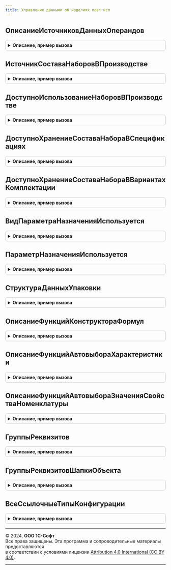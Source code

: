 ```yaml
---
title: Управление данными об изделиях повт исп
---
```



## ОписаниеИсточниковДанныхОперандов
<details style="margin: 1em 0; padding: 0.5em; border: 1px solid #ccc; border-radius: 6px;">

<summary style="font-weight: bold; cursor: pointer;">Описание, пример вызова</summary>

```bsl

// Возвращает описание источников данных операндов по менеджеру.
//
// Параметры:
//  ИмяМенеджера - Строка	 - имя менеджер справочника.
//
// Возвращаемое значение:
//  Структура - см. Справочники.РесурсныеСпецификации.ОписаниеИсточниковДанныхОперандов
//
Функция ОписаниеИсточниковДанныхОперандов(ИмяМенеджера) Экспорт
```

Пример вызова
```bsl
Результат = УправлениеДаннымиОбИзделияхПовтИсп.ОписаниеИсточниковДанныхОперандов(ИмяМенеджера) 
```
</details>

## ИсточникСоставаНаборовВПроизводстве
<details style="margin: 1em 0; padding: 0.5em; border: 1px solid #ccc; border-radius: 6px;">

<summary style="font-weight: bold; cursor: pointer;">Описание, пример вызова</summary>

```bsl

// Кэширует значение константы ИсточникСоставаНаборовВПроизводстве.
//
// Возвращаемое значение:
//  ПеречислениеСсылка.ИсточникиСоставаНаборовВПроизводстве - Источник состава наборов в производстве
Функция ИсточникСоставаНаборовВПроизводстве() Экспорт
```

Пример вызова
```bsl
Результат = УправлениеДаннымиОбИзделияхПовтИсп.ИсточникСоставаНаборовВПроизводстве() 
```
</details>

## ДоступноИспользованиеНаборовВПроизводстве
<details style="margin: 1em 0; padding: 0.5em; border: 1px solid #ccc; border-radius: 6px;">

<summary style="font-weight: bold; cursor: pointer;">Описание, пример вызова</summary>

```bsl

// Определяет доступность использования наборов в производстве.
//
// Возвращаемое значение:
//  Булево - результат
Функция ДоступноИспользованиеНаборовВПроизводстве() Экспорт
```

Пример вызова
```bsl
Результат = УправлениеДаннымиОбИзделияхПовтИсп.ДоступноИспользованиеНаборовВПроизводстве() 
```
</details>

## ДоступноХранениеСоставаНабораВСпецификациях
<details style="margin: 1em 0; padding: 0.5em; border: 1px solid #ccc; border-radius: 6px;">

<summary style="font-weight: bold; cursor: pointer;">Описание, пример вызова</summary>

```bsl

// Определяет доступность хранения состава набора в спецификациях.
//
// Возвращаемое значение:
//  Булево - результат
Функция ДоступноХранениеСоставаНабораВСпецификациях() Экспорт
```

Пример вызова
```bsl
Результат = УправлениеДаннымиОбИзделияхПовтИсп.ДоступноХранениеСоставаНабораВСпецификациях() 
```
</details>

## ДоступноХранениеСоставаНабораВВариантахКомплектации
<details style="margin: 1em 0; padding: 0.5em; border: 1px solid #ccc; border-radius: 6px;">

<summary style="font-weight: bold; cursor: pointer;">Описание, пример вызова</summary>

```bsl

// Определяет доступность хранения состава набора в вариантах комплектации.
//
// Возвращаемое значение:
//  Булево - результат
Функция ДоступноХранениеСоставаНабораВВариантахКомплектации() Экспорт
```

Пример вызова
```bsl
Результат = УправлениеДаннымиОбИзделияхПовтИсп.ДоступноХранениеСоставаНабораВВариантахКомплектации() 
```
</details>

## ВидПараметраНазначенияИспользуется
<details style="margin: 1em 0; padding: 0.5em; border: 1px solid #ccc; border-radius: 6px;">

<summary style="font-weight: bold; cursor: pointer;">Описание, пример вызова</summary>

```bsl

// Проверяет использование вида параметра назначения спецификаций.
//
// Параметры:
//  ВидПараметра - ПеречислениеСсылка.ВидыПараметровНазначенияСпецификаций - вид параметра, использование которого необходимо определить
//  ПроверятьФункциональнуюОпцию - Булево - определяет необходимость проверки при выключенной функциональной опции
//
// Возвращаемое значение:
//   Булево - признак использования вида параметра назначения
//
Функция ВидПараметраНазначенияИспользуется(ВидПараметра, ПроверятьФункциональнуюОпцию = Истина) Экспорт
```

Пример вызова
```bsl
Результат = УправлениеДаннымиОбИзделияхПовтИсп.ВидПараметраНазначенияИспользуется(ВидПараметра, ПроверятьФункциональнуюОпцию);
```
</details>

## ПараметрНазначенияИспользуется
<details style="margin: 1em 0; padding: 0.5em; border: 1px solid #ccc; border-radius: 6px;">

<summary style="font-weight: bold; cursor: pointer;">Описание, пример вызова</summary>

```bsl

// Проверяет использование параметра назначения спецификаций.
//
// Параметры:
//  ВидПараметра - ПеречислениеСсылка.ВидыПараметровНазначенияСпецификаций - вид параметра
//  Реквизит - ПланВидовХарактеристикСсылка.ДополнительныеРеквизитыИСведения - реквизит параметра
//  ПроверятьФункциональнуюОпцию - Булево - определяет необходимость проверки при выключенной функциональной опции
//
// Возвращаемое значение:
//  Булево - Параметр назначения используется
Функция ПараметрНазначенияИспользуется(ВидПараметра, Реквизит, ПроверятьФункциональнуюОпцию = Истина) Экспорт
```

Пример вызова
```bsl
Результат = УправлениеДаннымиОбИзделияхПовтИсп.ПараметрНазначенияИспользуется(ВидПараметра, Реквизит, ПроверятьФункциональнуюОпцию);
```
</details>

## СтруктураДанныхУпаковки
<details style="margin: 1em 0; padding: 0.5em; border: 1px solid #ccc; border-radius: 6px;">

<summary style="font-weight: bold; cursor: pointer;">Описание, пример вызова</summary>

```bsl

// Конструктор структуры данных упаковки.
//
// Параметры:
//  Числитель - Число - числитель
//  Знаменатель - Число - знаменатель
//
// Возвращаемое значение:
//  ФиксированнаяСтруктура - Структура данных упаковки:
// * Числитель - Число - числитель
// * Знаменатель - Число - знаменатель
Функция СтруктураДанныхУпаковки(Числитель = 1, Знаменатель = 1) Экспорт
```

Пример вызова
```bsl
Результат = УправлениеДаннымиОбИзделияхПовтИсп.СтруктураДанныхУпаковки(Числитель, Знаменатель);
```
</details>

## ОписаниеФункцийКонструктораФормул
<details style="margin: 1em 0; padding: 0.5em; border: 1px solid #ccc; border-radius: 6px;">

<summary style="font-weight: bold; cursor: pointer;">Описание, пример вызова</summary>

```bsl

// Возвращает описание функций используемых в конструкторе формул.
//
// Возвращаемое значение:
//  см. УправлениеДаннымиОбИзделияхКлиентСервер.ОписаниеФункцийКонструктораФормул
//
Функция ОписаниеФункцийКонструктораФормул() Экспорт
```

Пример вызова
```bsl
Результат = УправлениеДаннымиОбИзделияхПовтИсп.ОписаниеФункцийКонструктораФормул() 
```
</details>

## ОписаниеФункцийАвтовыбораХарактеристики
<details style="margin: 1em 0; padding: 0.5em; border: 1px solid #ccc; border-radius: 6px;">

<summary style="font-weight: bold; cursor: pointer;">Описание, пример вызова</summary>

```bsl

// Формирует массив описаний функций автовыбора.
//
// Возвращаемое значение:
//  см. УправлениеДаннымиОбИзделиях.ОписаниеФункцийАвтовыбораХарактеристики
//
Функция ОписаниеФункцийАвтовыбораХарактеристики() Экспорт
```

Пример вызова
```bsl
Результат = УправлениеДаннымиОбИзделияхПовтИсп.ОписаниеФункцийАвтовыбораХарактеристики() 
```
</details>

## ОписаниеФункцийАвтовыбораЗначенияСвойстваНоменклатуры
<details style="margin: 1em 0; padding: 0.5em; border: 1px solid #ccc; border-radius: 6px;">

<summary style="font-weight: bold; cursor: pointer;">Описание, пример вызова</summary>

```bsl

// Формирует массив описаний функций автовыбора.
//
// Возвращаемое значение:
//  см. УправлениеДаннымиОбИзделиях.ОписаниеФункцийАвтовыбораЗначенияСвойстваНоменклатуры
//
Функция ОписаниеФункцийАвтовыбораЗначенияСвойстваНоменклатуры() Экспорт
```

Пример вызова
```bsl
Результат = УправлениеДаннымиОбИзделияхПовтИсп.ОписаниеФункцийАвтовыбораЗначенияСвойстваНоменклатуры() 
```
</details>

## ГруппыРеквизитов
<details style="margin: 1em 0; padding: 0.5em; border: 1px solid #ccc; border-radius: 6px;">

<summary style="font-weight: bold; cursor: pointer;">Описание, пример вызова</summary>

```bsl

// Перечень групп реквизитов элемента загружаемых данных
// Параметры:
//  Исключаемые - Булево - включать реквизиты, недоступные для интерактивной настройки
//
// Возвращаемое значение:
//  Массив из Строка
Функция ГруппыРеквизитов(Исключаемые = Ложь) Экспорт
```

Пример вызова
```bsl
Результат = УправлениеДаннымиОбИзделияхПовтИсп.ГруппыРеквизитов(Исключаемые);
```
</details>

## ГруппыРеквизитовШапкиОбъекта
<details style="margin: 1em 0; padding: 0.5em; border: 1px solid #ccc; border-radius: 6px;">

<summary style="font-weight: bold; cursor: pointer;">Описание, пример вызова</summary>

```bsl

// Перечень групп реквизитов шапки объекта
// Параметры:
//  Исключаемые - Булево - включать реквизиты, недоступные для интерактивной настройки
//
// Возвращаемое значение:
//  Массив из Строка
Функция ГруппыРеквизитовШапкиОбъекта(Исключаемые = Ложь) Экспорт
```

Пример вызова
```bsl
Результат = УправлениеДаннымиОбИзделияхПовтИсп.ГруппыРеквизитовШапкиОбъекта(Исключаемые);
```
</details>

## ВсеСсылочныеТипыКонфигурации
<details style="margin: 1em 0; padding: 0.5em; border: 1px solid #ccc; border-radius: 6px;">

<summary style="font-weight: bold; cursor: pointer;">Описание, пример вызова</summary>

```bsl

// Возвращает массив всех ссылочных типов, определенных в конфигурации.
//
// Возвращаемое значение:
// Массив из Тип
Функция ВсеСсылочныеТипыКонфигурации() Экспорт
```

Пример вызова
```bsl
Результат = УправлениеДаннымиОбИзделияхПовтИсп.ВсеСсылочныеТипыКонфигурации() 
```
</details>

---

© 2024, **ООО 1С-Софт**  
Все права защищены. Эта программа и сопроводительные материалы предоставляются  
в соответствии с условиями лицензии [Attribution 4.0 International (CC BY 4.0)](https://creativecommons.org/licenses/by/4.0/legalcode).

---
